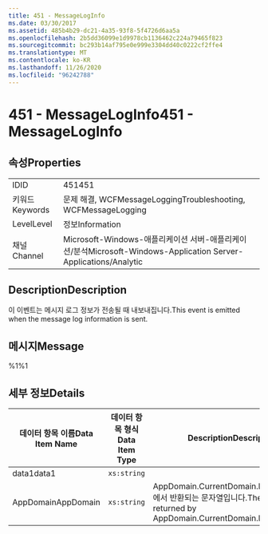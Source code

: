 ```yaml
---
title: 451 - MessageLogInfo
ms.date: 03/30/2017
ms.assetid: 485b4b29-dc21-4a35-93f8-5f4726d6aa5a
ms.openlocfilehash: 2b5dd36099e1d9978cb1136462c224a79465f823
ms.sourcegitcommit: bc293b14af795e0e999e3304dd40c0222cf2ffe4
ms.translationtype: MT
ms.contentlocale: ko-KR
ms.lasthandoff: 11/26/2020
ms.locfileid: "96242788"
---
```

# <a name="451---messageloginfo"></a><span data-ttu-id="75a81-102">451 - MessageLogInfo</span><span class="sxs-lookup"><span data-stu-id="75a81-102">451 - MessageLogInfo</span></span>

## <a name="properties"></a><span data-ttu-id="75a81-103">속성</span><span class="sxs-lookup"><span data-stu-id="75a81-103">Properties</span></span>  
  
|||  
|-|-|  
|<span data-ttu-id="75a81-104">ID</span><span class="sxs-lookup"><span data-stu-id="75a81-104">ID</span></span>|<span data-ttu-id="75a81-105">451</span><span class="sxs-lookup"><span data-stu-id="75a81-105">451</span></span>|  
|<span data-ttu-id="75a81-106">키워드</span><span class="sxs-lookup"><span data-stu-id="75a81-106">Keywords</span></span>|<span data-ttu-id="75a81-107">문제 해결, WCFMessageLogging</span><span class="sxs-lookup"><span data-stu-id="75a81-107">Troubleshooting, WCFMessageLogging</span></span>|  
|<span data-ttu-id="75a81-108">Level</span><span class="sxs-lookup"><span data-stu-id="75a81-108">Level</span></span>|<span data-ttu-id="75a81-109">정보</span><span class="sxs-lookup"><span data-stu-id="75a81-109">Information</span></span>|  
|<span data-ttu-id="75a81-110">채널</span><span class="sxs-lookup"><span data-stu-id="75a81-110">Channel</span></span>|<span data-ttu-id="75a81-111">Microsoft-Windows-애플리케이션 서버-애플리케이션/분석</span><span class="sxs-lookup"><span data-stu-id="75a81-111">Microsoft-Windows-Application Server-Applications/Analytic</span></span>|  
  
## <a name="description"></a><span data-ttu-id="75a81-112">Description</span><span class="sxs-lookup"><span data-stu-id="75a81-112">Description</span></span>  

 <span data-ttu-id="75a81-113">이 이벤트는 메시지 로그 정보가 전송될 때 내보내집니다.</span><span class="sxs-lookup"><span data-stu-id="75a81-113">This event is emitted when the message log information is sent.</span></span>  
  
## <a name="message"></a><span data-ttu-id="75a81-114">메시지</span><span class="sxs-lookup"><span data-stu-id="75a81-114">Message</span></span>  

 <span data-ttu-id="75a81-115">%1</span><span class="sxs-lookup"><span data-stu-id="75a81-115">%1</span></span>  
  
## <a name="details"></a><span data-ttu-id="75a81-116">세부 정보</span><span class="sxs-lookup"><span data-stu-id="75a81-116">Details</span></span>  
  
|<span data-ttu-id="75a81-117">데이터 항목 이름</span><span class="sxs-lookup"><span data-stu-id="75a81-117">Data Item Name</span></span>|<span data-ttu-id="75a81-118">데이터 항목 형식</span><span class="sxs-lookup"><span data-stu-id="75a81-118">Data Item Type</span></span>|<span data-ttu-id="75a81-119">Description</span><span class="sxs-lookup"><span data-stu-id="75a81-119">Description</span></span>|  
|--------------------|--------------------|-----------------|  
|<span data-ttu-id="75a81-120">data1</span><span class="sxs-lookup"><span data-stu-id="75a81-120">data1</span></span>|`xs:string`||  
|<span data-ttu-id="75a81-121">AppDomain</span><span class="sxs-lookup"><span data-stu-id="75a81-121">AppDomain</span></span>|`xs:string`|<span data-ttu-id="75a81-122">AppDomain.CurrentDomain.FriendlyName에서 반환되는 문자열입니다.</span><span class="sxs-lookup"><span data-stu-id="75a81-122">The string returned by AppDomain.CurrentDomain.FriendlyName.</span></span>|
